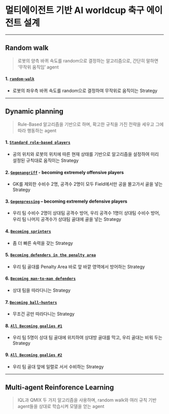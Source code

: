 # 멀티에이전트 기반 AI worldcup 축구 에이전트 설계
---
## Random walk
> 로봇의 양측 바퀴 속도를 random으로 결정하는 알고리즘으로, 간단히 말하면 ‘무작위 움직임’ agent  

#### 1. [`random-walk`](https://github.com/I-hate-Soccer/AI_Soccer/tree/main/Random%20Walk/random-walk)
- 로봇의 좌우측 바퀴 속도를 random으로 결정하여 무작위로 움직이는 Strategy

---
## Dynamic planning
> Rule-Based 알고리즘을 기반으로 하며, 확고한 규칙을 가진 전략을 세우고 그에 따라 행동하는 agent

#### 1. [`Standard role-based players`](https://github.com/I-hate-Soccer/AI_Soccer/tree/main/Dynamic%20Planning/Standard_role-based_players)
- 공의 위치와 로봇의 위치에 따른 현재 상태를 기반으로 알고리즘을 설정하여 미리 설정된 규칙대로 움직이는 Strategy

#### 2. [`Gegenangriff`](https://github.com/I-hate-Soccer/AI_Soccer/tree/main/Dynamic%20Planning/Gegenangriff) - becoming extremely offensive players
- GK를 제외한 수비수 2명, 공격수 2명이 모두 Field에서만 공을 몰고가서 골을 넣는 Strategy

#### 3. [`Gegenpressing`](https://github.com/I-hate-Soccer/AI_Soccer/tree/main/Dynamic%20Planning/Gegenpressing) – becoming extremely defensive players
- 우리 팀 수비수 2명이 상대팀 공격수 방어, 우리 공격수 1명이 상대팀 수비수 방어, 우리 팀 나머지 공격수가 상대팀 골대에 골을 넣는 Strategy

#### 4. [`Becoming sprinters`](https://github.com/I-hate-Soccer/AI_Soccer/tree/main/Dynamic%20Planning/Becoming_sprinters)
- 좀 더 빠른 속력을 갖는 Strategy

#### 5. [`Becoming defenders in the penalty area`](https://github.com/I-hate-Soccer/AI_Soccer/tree/main/Dynamic%20Planning/Becoming%20defenders%20in%20the%20penalty%20area)
- 우리 팀 골대를 Penalty Area 바로 앞 바깥 영역에서 방어하는 Strategy

#### 6. [`Becoming man-to-man defenders`](https://github.com/I-hate-Soccer/AI_Soccer/tree/main/Dynamic%20Planning/Becoming%20man-to-man%20defenders)
- 상대 팀을 따라다니는 Strategy

#### 7. [`Becoming ball-hunters`](https://github.com/I-hate-Soccer/AI_Soccer/tree/main/Dynamic%20Planning/Becoming_ball-hunters)
- 무조건 공만 따라다니는 Strategy

#### 8. [`All Becoming goalies #1`](https://github.com/I-hate-Soccer/AI_Soccer/tree/main/Dynamic%20Planning/All%20Becoming%20goalies_1)
- 우리 팀 5명이 상대 팀 골대에 위치하여 상대방 골대를 막고, 우리 골대는 비워 두는 Strategy

#### 9. [`All Becoming goalies #2`](https://github.com/I-hate-Soccer/AI_Soccer/tree/main/Dynamic%20Planning/All%20Becoming%20goalies_2)  
- 우리 팀 골대 앞에 일렬로 서서 수비하는 Strategy

---
## Multi-agent Reinforence Learning
> IQL과 QMIX 두 가지 알고리즘을 사용하며, random walk와 여러 규칙 기반 agent들을 상대로 학습시켜 모델을 얻는 agent

